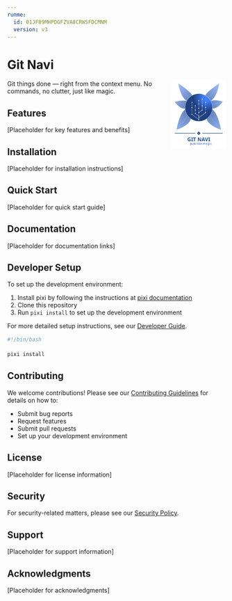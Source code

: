 ```yaml
---
runme:
  id: 01JF89MHPDGFZVA8CRWSFDCMNM
  version: v3
---
```


# Git Navi

[<img src="./branding/logo-with-label.svg" alt="Git Navi logo" width="25%" style="float:right"/>](./branding/logo-with-label.svg)
Git things done — right from the context menu. No commands, no clutter, just like magic.

## Features

[Placeholder for key features and benefits]

## Installation

[Placeholder for installation instructions]

## Quick Start

[Placeholder for quick start guide]

## Documentation

[Placeholder for documentation links]

## Developer Setup

To set up the development environment:

1. Install pixi by following the instructions at [pixi documentation](https://pixi.sh/latest/)
2. Clone this repository
3. Run `pixi install` to set up the development environment

For more detailed setup instructions, see our [Developer Guide](./docs/developer-guide.md).

```sh
#!/bin/bash

pixi install
```

## Contributing

We welcome contributions! Please see our [Contributing Guidelines](CONTRIBUTING.md) for details on how to:

- Submit bug reports
- Request features
- Submit pull requests
- Set up your development environment

## License

[Placeholder for license information]

## Security

For security-related matters, please see our [Security Policy](SECURITY).

## Support

[Placeholder for support information]

## Acknowledgments

[Placeholder for acknowledgments]
